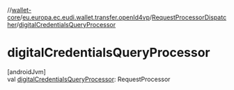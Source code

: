 //[wallet-core](../../../index.md)/[eu.europa.ec.eudi.wallet.transfer.openId4vp](../index.md)/[RequestProcessorDispatcher](index.md)/[digitalCredentialsQueryProcessor](digital-credentials-query-processor.md)

# digitalCredentialsQueryProcessor

[androidJvm]\
val [digitalCredentialsQueryProcessor](digital-credentials-query-processor.md): RequestProcessor
